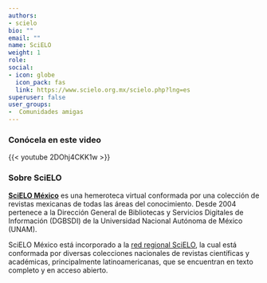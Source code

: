 ```yaml
---
authors:
- scielo
bio: ""
email: ""
name: SciELO
weight: 1
role: 
social:
- icon: globe
  icon_pack: fas
  link: https://www.scielo.org.mx/scielo.php?lng=es
superuser: false
user_groups:
-  Comunidades amigas
---
```


### Conócela en este video

{{< youtube 2DOhj4CKK1w >}} 

### Sobre SciELO

**[SciELO México](https://www.scielo.org.mx/scielo.php?lng=es)** es una hemeroteca virtual conformada por una colección de revistas mexicanas de todas las áreas del conocimiento. Desde 2004 pertenece a la Dirección General de Bibliotecas y Servicios Digitales de Información (DGBSDI) de la Universidad Nacional Autónoma de México (UNAM).

SciELO México está incorporado a la [red regional SciELO](https://scielo.org/es/sobre-el-scielo/red-scielo/), la cual está conformada por diversas colecciones nacionales de revistas científicas y académicas, principalmente latinoamericanas, que se encuentran en texto completo y en acceso abierto.

